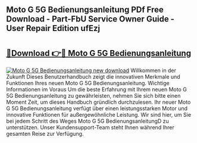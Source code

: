 ## Moto G 5G Bedienungsanleitung PDf Free Download - Part-FbU Service Owner Guide - User Repair Edition ufEzj

# <h2><a href="http://df1w2w.blite.top/?on=Moto+G+5G+Bedienungsanleitung">🔗Download 👉🔴 Moto G 5G Bedienungsanleitung</a></h2>

[![Moto G 5G Bedienungsanleitung new download](https://i.imgur.com/lujVjoI.png)](http://df1w2w.blite.top/?on=Moto+G+5G+Bedienungsanleitung)
Willkommen in der Zukunft Dieses Benutzerhandbuch zeigt die innovativen Merkmale und Funktionen Ihres neuen Moto G 5G Bedienungsanleitung. Wichtige Informationen im Voraus Um die beste Erfahrung mit Ihrem neuen Moto G 5G Bedienungsanleitung zu gewährleisten, nehmen Sie sich bitte einen Moment Zeit, um dieses Handbuch gründlich durchzulesen. Ihr neuer Moto G 5G Bedienungsanleitung verfügt über einen leistungsstarken Motor und innovative Funktionen für außergewöhnliche Leistung. Wir sind hier, um Sie bei jedem Schritt des Weges Moto G 5G BedienungsanleitungD zu unterstützen. Unser Kundensupport-Team steht Ihnen während Ihrer gesamten Reise zur Verfügung.
